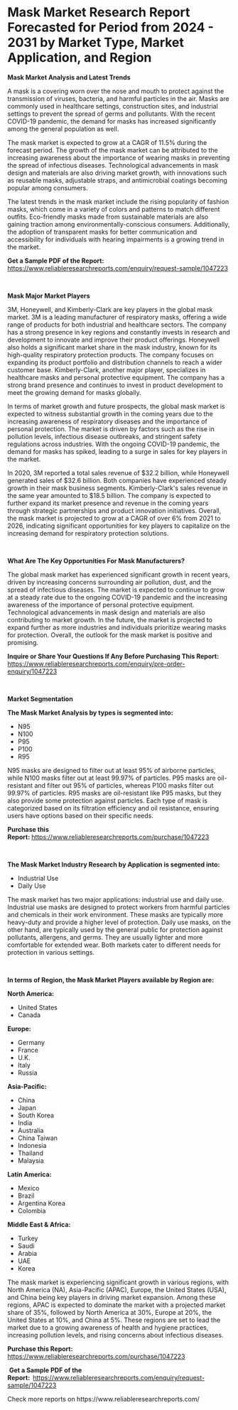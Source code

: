 <p><h1>Mask Market Research Report Forecasted for Period from 2024 -  2031 by Market Type, Market Application, and Region</h1></p><p><strong>Mask Market Analysis and Latest Trends</strong></p>
<p><p>A mask is a covering worn over the nose and mouth to protect against the transmission of viruses, bacteria, and harmful particles in the air. Masks are commonly used in healthcare settings, construction sites, and industrial settings to prevent the spread of germs and pollutants. With the recent COVID-19 pandemic, the demand for masks has increased significantly among the general population as well.</p><p>The mask market is expected to grow at a CAGR of 11.5% during the forecast period. The growth of the mask market can be attributed to the increasing awareness about the importance of wearing masks in preventing the spread of infectious diseases. Technological advancements in mask design and materials are also driving market growth, with innovations such as reusable masks, adjustable straps, and antimicrobial coatings becoming popular among consumers.</p><p>The latest trends in the mask market include the rising popularity of fashion masks, which come in a variety of colors and patterns to match different outfits. Eco-friendly masks made from sustainable materials are also gaining traction among environmentally-conscious consumers. Additionally, the adoption of transparent masks for better communication and accessibility for individuals with hearing impairments is a growing trend in the market.</p></p>
<p><strong>Get a Sample PDF of the Report:&nbsp;</strong> <a href="https://www.reliableresearchreports.com/enquiry/request-sample/1047223">https://www.reliableresearchreports.com/enquiry/request-sample/1047223</a></p>
<p>&nbsp;</p>
<p><strong>Mask Major Market Players</strong></p>
<p><p>3M, Honeywell, and Kimberly-Clark are key players in the global mask market. 3M is a leading manufacturer of respiratory masks, offering a wide range of products for both industrial and healthcare sectors. The company has a strong presence in key regions and constantly invests in research and development to innovate and improve their product offerings. Honeywell also holds a significant market share in the mask industry, known for its high-quality respiratory protection products. The company focuses on expanding its product portfolio and distribution channels to reach a wider customer base. Kimberly-Clark, another major player, specializes in healthcare masks and personal protective equipment. The company has a strong brand presence and continues to invest in product development to meet the growing demand for masks globally.</p><p>In terms of market growth and future prospects, the global mask market is expected to witness substantial growth in the coming years due to the increasing awareness of respiratory diseases and the importance of personal protection. The market is driven by factors such as the rise in pollution levels, infectious disease outbreaks, and stringent safety regulations across industries. With the ongoing COVID-19 pandemic, the demand for masks has spiked, leading to a surge in sales for key players in the market.</p><p>In 2020, 3M reported a total sales revenue of $32.2 billion, while Honeywell generated sales of $32.6 billion. Both companies have experienced steady growth in their mask business segments. Kimberly-Clark's sales revenue in the same year amounted to $18.5 billion. The company is expected to further expand its market presence and revenue in the coming years through strategic partnerships and product innovation initiatives. Overall, the mask market is projected to grow at a CAGR of over 6% from 2021 to 2026, indicating significant opportunities for key players to capitalize on the increasing demand for respiratory protection solutions.</p></p>
<p>&nbsp;</p>
<p><strong>What Are The Key Opportunities For Mask Manufacturers?</strong></p>
<p><p>The global mask market has experienced significant growth in recent years, driven by increasing concerns surrounding air pollution, dust, and the spread of infectious diseases. The market is expected to continue to grow at a steady rate due to the ongoing COVID-19 pandemic and the increasing awareness of the importance of personal protective equipment. Technological advancements in mask design and materials are also contributing to market growth. In the future, the market is projected to expand further as more industries and individuals prioritize wearing masks for protection. Overall, the outlook for the mask market is positive and promising.</p></p>
<p><strong>Inquire or Share Your Questions If Any Before Purchasing This Report:</strong> <a href="https://www.reliableresearchreports.com/enquiry/pre-order-enquiry/1047223">https://www.reliableresearchreports.com/enquiry/pre-order-enquiry/1047223</a></p>
<p>&nbsp;</p>
<p><strong>Market Segmentation</strong></p>
<p><strong>The Mask Market Analysis by types is segmented into:</strong></p>
<p><ul><li>N95</li><li>N100</li><li>P95</li><li>P100</li><li>R95</li></ul></p>
<p><p>N95 masks are designed to filter out at least 95% of airborne particles, while N100 masks filter out at least 99.97% of particles. P95 masks are oil-resistant and filter out 95% of particles, whereas P100 masks filter out 99.97% of particles. R95 masks are oil-resistant like P95 masks, but they also provide some protection against particles. Each type of mask is categorized based on its filtration efficiency and oil resistance, ensuring users have options based on their specific needs.</p></p>
<p><strong>Purchase this Report:&nbsp;</strong><a href="https://www.reliableresearchreports.com/purchase/1047223">https://www.reliableresearchreports.com/purchase/1047223</a></p>
<p>&nbsp;</p>
<p><strong>The Mask Market Industry Research by Application is segmented into:</strong></p>
<p><ul><li>Industrial Use</li><li>Daily Use</li></ul></p>
<p><p>The mask market has two major applications: industrial use and daily use. Industrial use masks are designed to protect workers from harmful particles and chemicals in their work environment. These masks are typically more heavy-duty and provide a higher level of protection. Daily use masks, on the other hand, are typically used by the general public for protection against pollutants, allergens, and germs. They are usually lighter and more comfortable for extended wear. Both markets cater to different needs for protection in various settings.</p></p>
<p>&nbsp;</p>
<p><strong>In terms of Region, the Mask Market Players available by Region are:</strong></p>
<p>
    <p> <strong> North America: </strong>
        <ul>
            <li>United States</li>
            <li>Canada</li>
        </ul>
        </p> 
    <p> <strong> Europe: </strong>
        <ul>
            <li>Germany</li>
            <li>France</li>
            <li>U.K.</li>
            <li>Italy</li>
            <li>Russia</li>
        </ul>
        </p> 
    <p> <strong> Asia-Pacific: </strong>
        <ul>
            <li>China</li>
            <li>Japan</li>
            <li>South Korea</li>
            <li>India</li>
            <li>Australia</li>
            <li>China Taiwan</li>
            <li>Indonesia</li>
            <li>Thailand</li>
            <li>Malaysia</li>
        </ul>
        </p> 
    <p> <strong> Latin America: </strong>
        <ul>
            <li>Mexico</li>
            <li>Brazil</li>
            <li>Argentina Korea</li>
            <li>Colombia</li>
        </ul>
        </p> 
    <p> <strong> Middle East & Africa: </strong>
        <ul>
            <li>Turkey</li>
            <li>Saudi</li>
            <li>Arabia</li>
            <li>UAE</li>
            <li>Korea</li>
        </ul>
    </p>
    </p>
<p><p>The mask market is experiencing significant growth in various regions, with North America (NA), Asia-Pacific (APAC), Europe, the United States (USA), and China being key players in driving market expansion. Among these regions, APAC is expected to dominate the market with a projected market share of 35%, followed by North America at 30%, Europe at 20%, the United States at 10%, and China at 5%. These regions are set to lead the market due to a growing awareness of health and hygiene practices, increasing pollution levels, and rising concerns about infectious diseases.</p></p>
<p><strong>Purchase this Report: </strong><a href="https://www.reliableresearchreports.com/purchase/1047223">https://www.reliableresearchreports.com/purchase/1047223</a></p>
<p>&nbsp;<strong>Get a Sample PDF of the Report:&nbsp;&nbsp;</strong><a href="https://www.reliableresearchreports.com/enquiry/request-sample/1047223">https://www.reliableresearchreports.com/enquiry/request-sample/1047223</a></p>
<p><strong></strong></p>
<p>Check more reports on https://www.reliableresearchreports.com/</p>